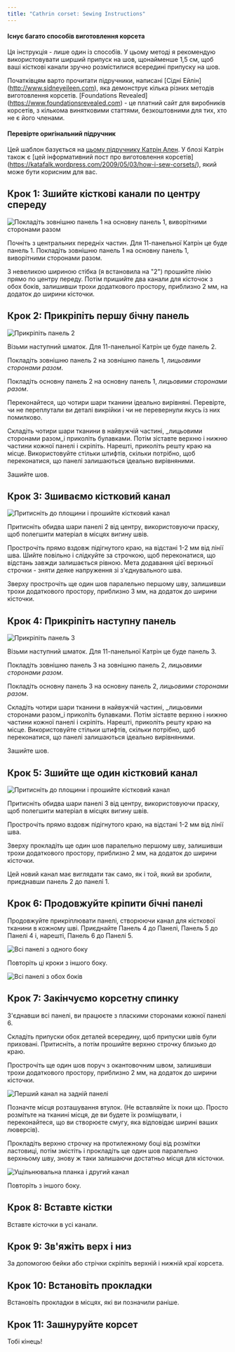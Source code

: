 ```yaml
---
title: "Cathrin corset: Sewing Instructions"
---
```


<Note>

#### Існує багато способів виготовлення корсета

Ця інструкція - лише один із способів. У цьому методі я рекомендую використовувати ширший припуск на шов, щонайменше 1,5 см, щоб ваші кісткові канали зручно розмістилися всередині припуску на шов.

Початківцям варто прочитати підручники, написані [Сідні Ейлін] (http://www.sidneyeileen.com), яка демонструє кілька різних методів виготовлення корсетів. [Foundations Revealed] (https://www.foundationsrevealed.com) - це платний сайт для виробників корсетів, з кількома винятковими статтями, безкоштовними для тих, хто не є його членами.

#### Перевірте оригінальний підручник

Цей шаблон базується на [цьому підручнику Катрін Ален](https://katafalk.wordpress.com/2010/06/24/underbust-pattern-tutorial/). У блозі Катрін також є [цей інформативний пост про виготовлення корсетів] (https://katafalk.wordpress.com/2009/05/03/how-i-sew-corsets/), який може бути корисним для вас.

</Note>

## Крок 1: Зшийте кісткові канали по центру спереду

![Покладіть зовнішню панель 1 на основну панель 1, виворітними сторонами разом](step01.png)

Почніть з центральних передніх частин. Для 11-панельної Катрін це буде панель 1. Покладіть зовнішню панель 1 на основну панель 1, виворітними сторонами разом.

З невеликою шириною стібка (я встановила на "2") прошийте лінію прямо по центру переду. Потім пришийте два канали для кісточок з обох боків, залишивши трохи додаткового простору, приблизно 2 мм, на додаток до ширини кісточки.

## Крок 2: Прикріпіть першу бічну панель

![Прикріпіть панель 2](step02.png)

Візьми наступний шматок. Для 11-панельної Катрін це буде панель 2.

Покладіть зовнішню панель 2 на зовнішню панель 1, _лицьовими сторонами разом_.

Покладіть основну панель 2 на основну панель 1, _лицьовими сторонами разом_.

Переконайтеся, що чотири шари тканини ідеально вирівняні. Перевірте, чи не переплутали ви деталі викрійки і чи не перевернули якусь із них помилково.

Складіть чотири шари тканини в найвужчій частині, _лицьовими сторонами разом_і приколіть булавками. Потім зіставте верхню і нижню частини кожної панелі і скріпіть. Нарешті, приколіть решту краю на місце. Використовуйте стільки штифтів, скільки потрібно, щоб переконатися, що панелі залишаються ідеально вирівняними.

Зашийте шов.

## Крок 3: Зшиваємо кістковий канал

![Притисніть до площини і прошийте кістковий канал](step03.png)

Притисніть обидва шари панелі 2 від центру, використовуючи праску, щоб полегшити матеріал в місцях вигину швів.

Прострочіть прямо вздовж підігнутого краю, на відстані 1-2 мм від лінії шва. Шийте повільно і слідкуйте за строчкою, щоб переконатися, що відстань завжди залишається рівною. Мета додавання цієї верхньої строчки - зняти деяке напруження зі з'єднувального шва.

Зверху прострочіть ще один шов паралельно першому шву, залишивши трохи додаткового простору, приблизно 3 мм, на додаток до ширини кісточки.

## Крок 4: Прикріпіть наступну панель

![Прикріпіть панель 3](step04.png)

Візьми наступний шматок. Для 11-панельної Катрін це буде панель 3.

Покладіть зовнішню панель 3 на зовнішню панель 2, _лицьовими сторонами разом_.

Покладіть основну панель 3 на основну панель 2, _лицьовими сторонами разом_.

Складіть чотири шари тканини в найвужчій частині, _лицьовими сторонами разом_і приколіть булавками. Потім зіставте верхню і нижню частини кожної панелі і скріпіть. Нарешті, приколіть решту краю на місце. Використовуйте стільки штифтів, скільки потрібно, щоб переконатися, що панелі залишаються ідеально вирівняними.

Зашийте шов.

## Крок 5: Зшийте ще один кістковий канал

![Притисніть до площини і прошийте кістковий канал](step05.png)

Притисніть обидва шари панелі 3 від центру, використовуючи праску, щоб полегшити матеріал в місцях вигину швів.

Прострочіть прямо вздовж підігнутого краю, на відстані 1-2 мм від лінії шва.

Зверху прокладіть ще один шов паралельно першому шву, залишивши трохи додаткового простору, приблизно 2 мм, на додаток до ширини кісточки.

Цей новий канал має виглядати так само, як і той, який ви зробили, приєднавши панель 2 до панелі 1.

## Крок 6: Продовжуйте кріпити бічні панелі

Продовжуйте прикріплювати панелі, створюючи канал для кісткової тканини в кожному шві. Приєднайте Панель 4 до Панелі, Панель 5 до Панелі 4 і, нарешті, Панель 6 до Панелі 5.

![Всі панелі з одного боку](step06.png)

Повторіть ці кроки з іншого боку.

![Всі панелі з обох боків](step06b.png)

## Крок 7: Закінчуємо корсетну спинку

З'єднавши всі панелі, ви працюєте з пласкими сторонами кожної панелі 6.

Складіть припуски обох деталей всередину, щоб припуски швів були приховані. Притисніть, а потім прошийте верхню строчку близько до краю.

Прострочіть ще один шов поруч з окантовочним швом, залишивши трохи додаткового простору, приблизно 2 мм, на додаток до ширини кісточки.

![Перший канал на задній панелі](step07.png)

Позначте місця розташування втулок. (Не вставляйте їх поки що. Просто розмітьте на тканині місця, де ви будете їх розміщувати, і переконайтеся, що ви створюєте смугу, яка відповідає ширині ваших люверсів).

Прокладіть верхню строчку на протилежному боці від розмітки ластовиці, потім змістіть і прокладіть ще один шов паралельно верхньому шву, знову ж таки залишаючи достатньо місця для кісточки.

![Ущільнювальна планка і другий канал](step07b.png)

Повторіть з іншого боку.

## Крок 8: Вставте кістки

Вставте кісточки в усі канали.

## Крок 9: Зв'яжіть верх і низ

За допомогою бейки або стрічки скріпіть верхній і нижній краї корсета.

## Крок 10: Встановіть прокладки

Встановіть прокладки в місцях, які ви позначили раніше.

## Крок 11: Зашнуруйте корсет

Тобі кінець!
